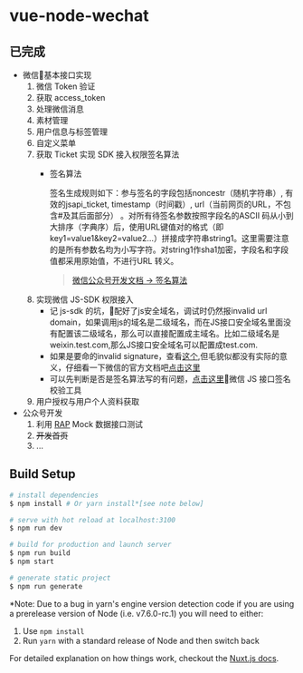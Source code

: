 # vue-node-wechat

## 已完成

  * 微信基本接口实现
    1. 微信 Token 验证
    2. 获取 access_token
    3. 处理微信消息
    4. 素材管理
    5. 用户信息与标签管理
    6. 自定义菜单
    7. 获取 Ticket 实现 SDK 接入权限签名算法
        * 签名算法

          签名生成规则如下：参与签名的字段包括noncestr（随机字符串）, 有效的jsapi_ticket, timestamp（时间戳）, url（当前网页的URL，不包含#及其后面部分） 。对所有待签名参数按照字段名的ASCII 码从小到大排序（字典序）后，使用URL键值对的格式（即key1=value1&key2=value2…）拼接成字符串string1。这里需要注意的是所有参数名均为小写字符。对string1作sha1加密，字段名和字段值都采用原始值，不进行URL 转义。
          > [微信公众号开发文档 -> 签名算法](https://mp.weixin.qq.com/wiki?t=resource/res_main&id=mp1421141115)
    8. 实现微信 JS-SDK 权限接入
        * 记 js-sdk 的坑，配好了js安全域名，调试时仍然报invalid url domain，如果调用js的域名是二级域名，而在JS接口安全域名里面没有配置该二级域名，那么可以直接配置成主域名。比如二级域名是weixin.test.com,那么JS接口安全域名可以配置成test.com.
        * 如果是要命的invalid signature，查看[这个](https://segmentfault.com/q/1010000002520634),但毛貌似都没有实际的意义，仔细看一下微信的官方文档吧[点击这里](https://mp.weixin.qq.com/wiki?t=resource/res_main&id=mp1421141115)
        * 可以先判断是否是签名算法写的有问题，[点击这里](https://mp.weixin.qq.com/debug/cgi-bin/sandbox?t=jsapisign)微信 JS 接口签名校验工具
    9. 用户授权与用户个人资料获取
  * 公众号开发
    1. 利用 [RAP](http://rapapi.org/org/index.do) Mock 数据接口测试
    2. <del>开发首页</del>
    3. ...
## Build Setup

``` bash
# install dependencies
$ npm install # Or yarn install*[see note below]

# serve with hot reload at localhost:3100
$ npm run dev

# build for production and launch server
$ npm run build
$ npm start

# generate static project
$ npm run generate
```

*Note: Due to a bug in yarn's engine version detection code if you are
using a prerelease version of Node (i.e. v7.6.0-rc.1) you will need to either:
  1. Use `npm install`
  2. Run `yarn` with a standard release of Node and then switch back

For detailed explanation on how things work, checkout the [Nuxt.js docs](https://github.com/nuxt/nuxt.js).
